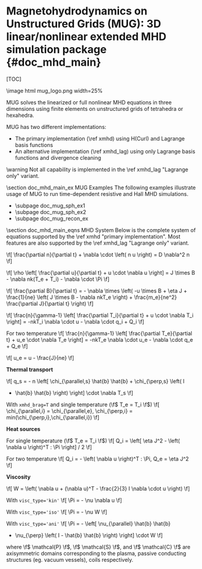 Magnetohydrodynamics on Unstructured Grids (MUG): 3D linear/nonlinear extended MHD simulation package     {#doc_mhd_main}
================

[TOC]

\image html mug_logo.png width=25%

MUG solves the linearized or full nonlinear MHD equations in three dimensions using finite elements on
unstructured grids of tetrahedra or hexahedra.

MUG has two different implementations:
 - The primary implementation (\ref xmhd) using H(Curl) and Lagrange basis functions
 - An alternative implementation (\ref xmhd_lag) using only Lagrange basis functions and divergence cleaning

\warning Not all capability is implemented in the \ref xmhd_lag "Lagrange only" variant.

\section doc_mhd_main_ex MUG Examples
The following examples illustrate usage of MUG to run time-dependent resistive and Hall MHD simulations. 

 - \subpage doc_mug_sph_ex1
 - \subpage doc_mug_sph_ex2
 - \subpage doc_mug_recon_ex

\section doc_mhd_main_eqns MHD System
Below is the complete system of equations supported by the \ref xmhd "primary implementation". Most
features are also supported by the \ref xmhd_lag "Lagrange only" variant.

\f[ \frac{\partial n}{\partial t} +  \nabla \cdot \left( n u \right) =
D \nabla^2 n \f]

\f[ \rho \left[ \frac{\partial u}{\partial t} +  u \cdot \nabla u \right]
= J \times B - \nabla nk(T_e + T_i) - \nabla \cdot \Pi \f]

\f[ \frac{\partial B}{\partial t} = - \nabla \times \left( -u \times B +
\eta J + \frac{1}{ne} \left( J \times B - \nabla nkT_e \right) + \frac{m_e}{ne^2}
\frac{\partial J}{\partial t} \right) \f]

\f[ \frac{n}{\gamma-1} \left[ \frac{\partial T_i}{\partial t} + u \cdot \nabla T_i \right] =
-nkT_i \nabla \cdot u - \nabla \cdot q_i  + Q_i \f]

For two temperature
\f[ \frac{n}{\gamma-1} \left[ \frac{\partial T_e}{\partial t} + u_e \cdot \nabla T_e \right] =
-nkT_e \nabla \cdot u_e - \nabla \cdot q_e  + Q_e \f]

\f[ u_e = u - \frac{J}{ne} \f]

**Thermal transport**

\f[ q_s = - n \left[ \chi_{\parallel,s} \hat{b} \hat{b} + \chi_{\perp,s} \left( I
- \hat{b} \hat{b} \right) \right] \cdot \nabla T_s \f]

With `xmhd_brag=T` and single temperature (\f$ T_e = T_i \f$)
\f[ \chi_{\parallel,i} = \chi_{\parallel,e}, \chi_{\perp,i} = min(\chi_{\perp,i},\chi_{\parallel,i}) \f]

**Heat sources**

For single temperature (\f$ T_e = T_i \f$)
\f[ Q_i = \left[ \eta J^2 - \left( \nabla u \right)^T : \Pi \right] / 2 \f]

For two temperature
\f[ Q_i = - \left( \nabla u \right)^T : \Pi, Q_e = \eta J^2 \f]

**Viscosity**

\f[ W = \left( \nabla u + (\nabla u)^T - \frac{2}{3} I \nabla \cdot u \right) \f]

With `visc_type='kin'`
\f[ \Pi = - \nu \nabla u \f]

With `visc_type='iso'`
\f[ \Pi = - \nu W \f]

With `visc_type='ani'`
\f[ \Pi = - \left[ \nu_{\parallel} \hat{b} \hat{b}
+ \nu_{\perp} \left( I - \hat{b} \hat{b} \right) \right] \cdot W \f]

where \f$ \mathcal{P} \f$, \f$ \mathcal{S} \f$, and \f$ \mathcal{C} \f$ are axisymmetric domains corresponding to the plasma, passive conducting structures (eg. vacuum vessels), coils respectively.